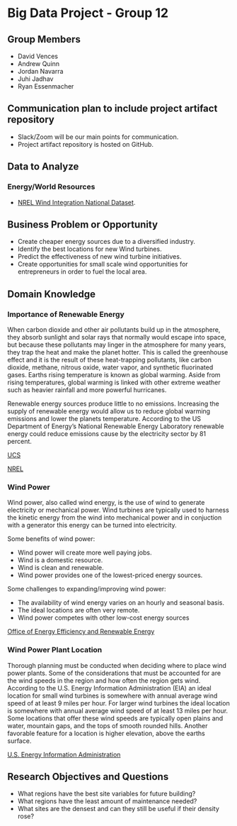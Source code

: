 # Big Data Project - Group 12

## Group Members
- David Vences
- Andrew Quinn
- Jordan Navarra
- Juhi Jadhav
- Ryan Essenmacher

## Communication plan to include project artifact repository
- Slack/Zoom will be our main points for communication.
- Project artifact repository is hosted on GitHub.

## Data to Analyze
### Energy/World Resources
- [NREL Wind Integration National Dataset](https://registry.opendata.aws/nrel-pds-wtk/).

## Business Problem or Opportunity
- Create cheaper energy sources due to a diversified industry.
- Identify the best locations for new Wind turbines.
- Predict the effectiveness of new wind turbine initiatives.
- Create opportunities for small scale wind opportunities for entrepreneurs in order to fuel the local area.

## Domain Knowledge
### Importance of Renewable Energy 

When carbon dioxide and other air pollutants build up in the atmosphere, they absorb sunlight and solar rays that normally would escape into space, but because these pollutants may linger in the atmosphere for many years, they trap the heat and make the planet hotter. This is called the greenhouse effect and it is the result of these heat-trapping pollutants, like carbon dioxide, methane, nitrous oxide, water vapor, and synthetic fluorinated gases. Earths rising temperature is known as global warming. Aside from rising temperatures, global warming is linked with other extreme weather such as heavier rainfall and more powerful hurricanes. 

Renewable energy sources produce little to no emissions. Increasing the supply of renewable energy would allow us to reduce global warming emissions and lower the planets temperature. According to the US Department of Energy’s National Renewable Energy Laboratory renewable energy could reduce emissions cause by the electricity sector by 81 percent. 

[UCS](https://www.ucsusa.org/resources/benefits-renewable-energy-use)
  
[NREL](https://www.nrel.gov/analysis/re_futures/)

### Wind Power
Wind power, also called wind energy, is the use of wind to generate electricity or mechanical power. Wind turbines are typically used to harness the kinetic energy from the wind into mechanical power and in conjuction with a generator this energy can be turned into electricity. 

Some benefits of wind power:
- Wind power will create more well paying jobs.
- Wind is a domestic resource. 
- Wind is clean and renewable.
- Wind power provides one of the lowest-priced energy sources.

Some challenges to expanding/improving wind power:
- The availability of wind energy varies on an hourly and seasonal basis.
- The ideal locations are often very remote.
- Wind power competes with other low-cost energy sources

[Office of Energy Efficiency and Renewable Energy](https://www.energy.gov/eere/wind/advantages-and-challenges-wind-energy)

### Wind Power Plant Location

Thorough planning must be conducted when deciding where to place wind power plants. Some of the considerations that must be accounted for are the wind speeds in the region and how often the region gets wind. According to the U.S. Energy Information Administration (EIA) an ideal location for small wind turbines is somewhere with annual average wind speed of at least 9 miles per hour. For larger wind turbines the ideal location is somewhere with annual average wind speed of at least 13 miles per hour. Some locations that offer these wind speeds are typically open plains and water, mountain gaps, and the tops of smooth rounded hills. Another favorable feature for a location is higher elevation, above the earths surface. 

[U.S. Energy Information Administration](https://www.eia.gov/energyexplained/wind/where-wind-power-is-harnessed.php)



## Research Objectives and Questions
- What regions have the best site variables for future building?
- What regions have the least amount of maintenance needed?
- What sites are the densest and can they still be useful if their density rose?

